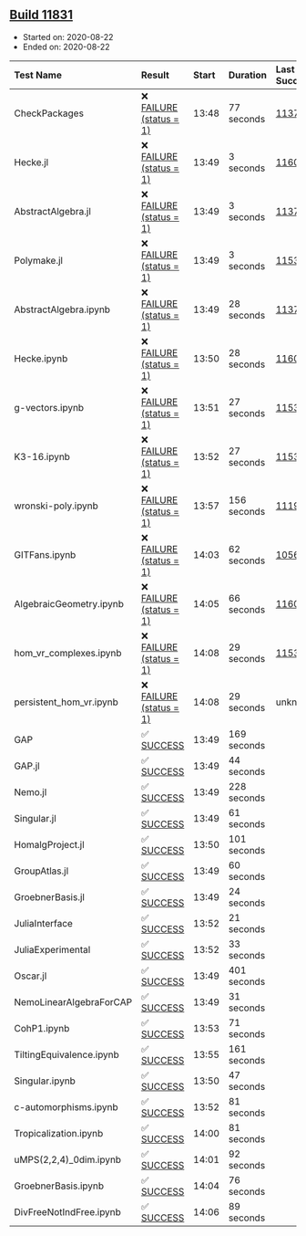## [Build 11831](https://oscarci.mathematik.uni-kl.de/job/oscar/11831/)

* Started on: 2020-08-22
* Ended on: 2020-08-22

| Test Name    | Result | Start | Duration | Last Success | First Failure |
|:-------------|:-------|:------|:---------|:-------------|:--------------|
| CheckPackages | ❌ [FAILURE (status = 1)](https://oscarci.mathematik.uni-kl.de/job/oscar/11831/artifact/logs/build-11831/CheckPackages.log) | 13:48 | 77 seconds | [11376](https://oscarci.mathematik.uni-kl.de/job/oscar/11376/) | [11377](https://oscarci.mathematik.uni-kl.de/job/oscar/11377/) |
| Hecke.jl | ❌ [FAILURE (status = 1)](https://oscarci.mathematik.uni-kl.de/job/oscar/11831/artifact/logs/build-11831/Hecke.jl.log) | 13:49 | 3 seconds | [11602](https://oscarci.mathematik.uni-kl.de/job/oscar/11602/) | [11603](https://oscarci.mathematik.uni-kl.de/job/oscar/11603/) |
| AbstractAlgebra.jl | ❌ [FAILURE (status = 1)](https://oscarci.mathematik.uni-kl.de/job/oscar/11831/artifact/logs/build-11831/AbstractAlgebra.jl.log) | 13:49 | 3 seconds | [11376](https://oscarci.mathematik.uni-kl.de/job/oscar/11376/) | [11377](https://oscarci.mathematik.uni-kl.de/job/oscar/11377/) |
| Polymake.jl | ❌ [FAILURE (status = 1)](https://oscarci.mathematik.uni-kl.de/job/oscar/11831/artifact/logs/build-11831/Polymake.jl.log) | 13:49 | 3 seconds | [11532](https://oscarci.mathematik.uni-kl.de/job/oscar/11532/) | [11533](https://oscarci.mathematik.uni-kl.de/job/oscar/11533/) |
| AbstractAlgebra.ipynb | ❌ [FAILURE (status = 1)](https://oscarci.mathematik.uni-kl.de/job/oscar/11831/artifact/logs/build-11831/AbstractAlgebra.ipynb.log) | 13:49 | 28 seconds | [11376](https://oscarci.mathematik.uni-kl.de/job/oscar/11376/) | [11377](https://oscarci.mathematik.uni-kl.de/job/oscar/11377/) |
| Hecke.ipynb | ❌ [FAILURE (status = 1)](https://oscarci.mathematik.uni-kl.de/job/oscar/11831/artifact/logs/build-11831/Hecke.ipynb.log) | 13:50 | 28 seconds | [11602](https://oscarci.mathematik.uni-kl.de/job/oscar/11602/) | [11603](https://oscarci.mathematik.uni-kl.de/job/oscar/11603/) |
| g-vectors.ipynb | ❌ [FAILURE (status = 1)](https://oscarci.mathematik.uni-kl.de/job/oscar/11831/artifact/logs/build-11831/g-vectors.ipynb.log) | 13:51 | 27 seconds | [11532](https://oscarci.mathematik.uni-kl.de/job/oscar/11532/) | [11533](https://oscarci.mathematik.uni-kl.de/job/oscar/11533/) |
| K3-16.ipynb | ❌ [FAILURE (status = 1)](https://oscarci.mathematik.uni-kl.de/job/oscar/11831/artifact/logs/build-11831/K3-16.ipynb.log) | 13:52 | 27 seconds | [11532](https://oscarci.mathematik.uni-kl.de/job/oscar/11532/) | [11533](https://oscarci.mathematik.uni-kl.de/job/oscar/11533/) |
| wronski-poly.ipynb | ❌ [FAILURE (status = 1)](https://oscarci.mathematik.uni-kl.de/job/oscar/11831/artifact/logs/build-11831/wronski-poly.ipynb.log) | 13:57 | 156 seconds | [11192](https://oscarci.mathematik.uni-kl.de/job/oscar/11192/) | [11193](https://oscarci.mathematik.uni-kl.de/job/oscar/11193/) |
| GITFans.ipynb | ❌ [FAILURE (status = 1)](https://oscarci.mathematik.uni-kl.de/job/oscar/11831/artifact/logs/build-11831/GITFans.ipynb.log) | 14:03 | 62 seconds | [10566](https://oscarci.mathematik.uni-kl.de/job/oscar/10566/) | [10567](https://oscarci.mathematik.uni-kl.de/job/oscar/10567/) |
| AlgebraicGeometry.ipynb | ❌ [FAILURE (status = 1)](https://oscarci.mathematik.uni-kl.de/job/oscar/11831/artifact/logs/build-11831/AlgebraicGeometry.ipynb.log) | 14:05 | 66 seconds | [11602](https://oscarci.mathematik.uni-kl.de/job/oscar/11602/) | [11603](https://oscarci.mathematik.uni-kl.de/job/oscar/11603/) |
| hom_vr_complexes.ipynb | ❌ [FAILURE (status = 1)](https://oscarci.mathematik.uni-kl.de/job/oscar/11831/artifact/logs/build-11831/hom_vr_complexes.ipynb.log) | 14:08 | 29 seconds | [11532](https://oscarci.mathematik.uni-kl.de/job/oscar/11532/) | [11533](https://oscarci.mathematik.uni-kl.de/job/oscar/11533/) |
| persistent_hom_vr.ipynb | ❌ [FAILURE (status = 1)](https://oscarci.mathematik.uni-kl.de/job/oscar/11831/artifact/logs/build-11831/persistent_hom_vr.ipynb.log) | 14:08 | 29 seconds | unknown | unknown |
| GAP | ✅ [SUCCESS](https://oscarci.mathematik.uni-kl.de/job/oscar/11831/artifact/logs/build-11831/GAP.log) | 13:49 | 169 seconds |  |  |
| GAP.jl | ✅ [SUCCESS](https://oscarci.mathematik.uni-kl.de/job/oscar/11831/artifact/logs/build-11831/GAP.jl.log) | 13:49 | 44 seconds |  |  |
| Nemo.jl | ✅ [SUCCESS](https://oscarci.mathematik.uni-kl.de/job/oscar/11831/artifact/logs/build-11831/Nemo.jl.log) | 13:49 | 228 seconds |  |  |
| Singular.jl | ✅ [SUCCESS](https://oscarci.mathematik.uni-kl.de/job/oscar/11831/artifact/logs/build-11831/Singular.jl.log) | 13:49 | 61 seconds |  |  |
| HomalgProject.jl | ✅ [SUCCESS](https://oscarci.mathematik.uni-kl.de/job/oscar/11831/artifact/logs/build-11831/HomalgProject.jl.log) | 13:50 | 101 seconds |  |  |
| GroupAtlas.jl | ✅ [SUCCESS](https://oscarci.mathematik.uni-kl.de/job/oscar/11831/artifact/logs/build-11831/GroupAtlas.jl.log) | 13:49 | 60 seconds |  |  |
| GroebnerBasis.jl | ✅ [SUCCESS](https://oscarci.mathematik.uni-kl.de/job/oscar/11831/artifact/logs/build-11831/GroebnerBasis.jl.log) | 13:49 | 24 seconds |  |  |
| JuliaInterface | ✅ [SUCCESS](https://oscarci.mathematik.uni-kl.de/job/oscar/11831/artifact/logs/build-11831/JuliaInterface.log) | 13:52 | 21 seconds |  |  |
| JuliaExperimental | ✅ [SUCCESS](https://oscarci.mathematik.uni-kl.de/job/oscar/11831/artifact/logs/build-11831/JuliaExperimental.log) | 13:52 | 33 seconds |  |  |
| Oscar.jl | ✅ [SUCCESS](https://oscarci.mathematik.uni-kl.de/job/oscar/11831/artifact/logs/build-11831/Oscar.jl.log) | 13:49 | 401 seconds |  |  |
| NemoLinearAlgebraForCAP | ✅ [SUCCESS](https://oscarci.mathematik.uni-kl.de/job/oscar/11831/artifact/logs/build-11831/NemoLinearAlgebraForCAP.log) | 13:49 | 31 seconds |  |  |
| CohP1.ipynb | ✅ [SUCCESS](https://oscarci.mathematik.uni-kl.de/job/oscar/11831/artifact/logs/build-11831/CohP1.ipynb.log) | 13:53 | 71 seconds |  |  |
| TiltingEquivalence.ipynb | ✅ [SUCCESS](https://oscarci.mathematik.uni-kl.de/job/oscar/11831/artifact/logs/build-11831/TiltingEquivalence.ipynb.log) | 13:55 | 161 seconds |  |  |
| Singular.ipynb | ✅ [SUCCESS](https://oscarci.mathematik.uni-kl.de/job/oscar/11831/artifact/logs/build-11831/Singular.ipynb.log) | 13:50 | 47 seconds |  |  |
| c-automorphisms.ipynb | ✅ [SUCCESS](https://oscarci.mathematik.uni-kl.de/job/oscar/11831/artifact/logs/build-11831/c-automorphisms.ipynb.log) | 13:52 | 81 seconds |  |  |
| Tropicalization.ipynb | ✅ [SUCCESS](https://oscarci.mathematik.uni-kl.de/job/oscar/11831/artifact/logs/build-11831/Tropicalization.ipynb.log) | 14:00 | 81 seconds |  |  |
| uMPS(2,2,4)_0dim.ipynb | ✅ [SUCCESS](https://oscarci.mathematik.uni-kl.de/job/oscar/11831/artifact/logs/build-11831/uMPS-2-2-4-_0dim.ipynb.log) | 14:01 | 92 seconds |  |  |
| GroebnerBasis.ipynb | ✅ [SUCCESS](https://oscarci.mathematik.uni-kl.de/job/oscar/11831/artifact/logs/build-11831/GroebnerBasis.ipynb.log) | 14:04 | 76 seconds |  |  |
| DivFreeNotIndFree.ipynb | ✅ [SUCCESS](https://oscarci.mathematik.uni-kl.de/job/oscar/11831/artifact/logs/build-11831/DivFreeNotIndFree.ipynb.log) | 14:06 | 89 seconds |  |  |

